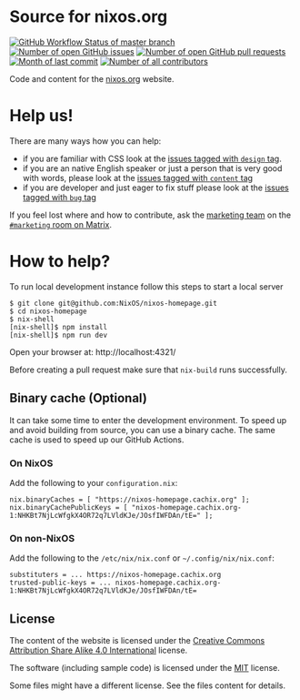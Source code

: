 # Source for nixos.org

[![GitHub Workflow Status of master branch](https://img.shields.io/github/workflow/status/nixos/nixos-homepage/Build%20&%20Deploy%20to%20Netlify?style=flat)](https://github.com/NixOS/nixos-homepage/actions?query=workflow%3A%22Build+%26+Deploy+to+Netlify%22) [![Number of open GitHub issues](https://img.shields.io/github/issues/nixos/nixos-homepage?style=flat&color=red)](https://github.com/nixos/nixos-homepage/issues) [![Number of open GitHub pull requests](https://img.shields.io/github/issues-pr/nixos/nixos-homepage?style=flat&color=blue)](https://github.com/nixos/nixos-homepage/pulls) [![Month of last commit](https://img.shields.io/github/last-commit/NixOS/nixos-homepage?style=flat)](https://github.com/NixOS/nixos-homepage/commits/master) [![Number of all contributors](https://img.shields.io/badge/all_contributors-10-orange.svg?style=flat)](https://github.com/nixos/nixos-homepage#how-to-help)

Code and content for the [nixos.org](https://nixos.org) website.


# Help us!

There are many ways how you can help:

- if you are familiar with CSS look at the [issues tagged with `design` tag](https://github.com/NixOS/nixos-homepage/issues?q=is%3Aissue+is%3Aopen+label%3Adesign).
- if you are an native English speaker or just a person that is very good with words, please look at the [issues tagged with `content` tag](https://github.com/NixOS/nixos-homepage/issues?q=is%3Aissue+is%3Aopen+label%3Acontent)
- if you are developer and just eager to fix stuff please look at the [issues tagged with `bug` tag](https://github.com/NixOS/nixos-homepage/issues?q=is%3Aissue+is%3Aopen+label%3Abug)

If you feel lost where and how to contribute, ask the [marketing team](https://nixos.org/community/teams/marketing.html) on the [`#marketing` room on Matrix](https://matrix.to/#/#marketing:nixos.org).


# How to help?

To run local development instance follow this steps to start a local server

    $ git clone git@github.com:NixOS/nixos-homepage.git
    $ cd nixos-homepage
    $ nix-shell
    [nix-shell]$ npm install
    [nix-shell]$ npm run dev

<!-- If you have [Docker] and [Docker Compose] installed, you can alternatively run

    $ docker-compose up

Once everything's ready, you'll be able to access -->

Open your browser at: http://localhost:4321/

Before creating a pull request make sure that `nix-build` runs successfully.

[Docker]: https://docs.docker.com/get-docker/
[Docker Compose]: https://docs.docker.com/compose/install/

## Binary cache (Optional)

It can take some time to enter the development environment. To speed up and avoid building from source, you can use a binary cache. The same cache is used to speed up our GitHub Actions.

### On NixOS

Add the following to your `configuration.nix`:

```
nix.binaryCaches = [ "https://nixos-homepage.cachix.org" ];
nix.binaryCachePublicKeys = [ "nixos-homepage.cachix.org-1:NHKBt7NjLcWfgkX4OR72q7LVldKJe/JOsfIWFDAn/tE=" ];
```

### On non-NixOS

Add the following to the `/etc/nix/nix.conf` or `~/.config/nix/nix.conf`:

```
substituters = ... https://nixos-homepage.cachix.org
trusted-public-keys = ... nixos-homepage.cachix.org-1:NHKBt7NjLcWfgkX4OR72q7LVldKJe/JOsfIWFDAn/tE=
```


## License

The content of the website is licensed under the [Creative Commons Attribution Share Alike 4.0 International](LICENSES/CC-BY-SA-4.0.txt) license.

The software (including sample code) is licensed under the [MIT](LICENSES/MIT.txt) license.

Some files might have a different license. See the files content for details.
